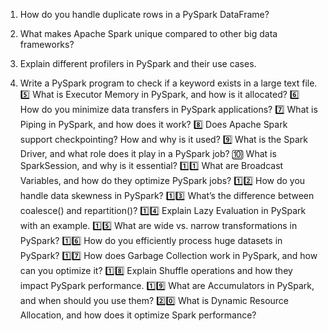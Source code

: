 1. How do you handle duplicate rows in a PySpark DataFrame?
2. What makes Apache Spark unique compared to other big data frameworks?

3. Explain different profilers in PySpark and their use cases.
4. Write a PySpark program to check if a keyword exists in a large text file.
5️⃣ What is Executor Memory in PySpark, and how is it allocated?
6️⃣ How do you minimize data transfers in PySpark applications?
7️⃣ What is Piping in PySpark, and how does it work?
8️⃣ Does Apache Spark support checkpointing? How and why is it used?
9️⃣ What is the Spark Driver, and what role does it play in a PySpark job?
🔟 What is SparkSession, and why is it essential?
1️⃣1️⃣ What are Broadcast Variables, and how do they optimize PySpark jobs?
1️⃣2️⃣ How do you handle data skewness in PySpark?
1️⃣3️⃣ What’s the difference between coalesce() and repartition()?
1️⃣4️⃣ Explain Lazy Evaluation in PySpark with an example.
1️⃣5️⃣ What are wide vs. narrow transformations in PySpark?
1️⃣6️⃣ How do you efficiently process huge datasets in PySpark?
1️⃣7️⃣ How does Garbage Collection work in PySpark, and how can you optimize it?
1️⃣8️⃣ Explain Shuffle operations and how they impact PySpark performance.
1️⃣9️⃣ What are Accumulators in PySpark, and when should you use them?
2️⃣0️⃣ What is Dynamic Resource Allocation, and how does it optimize Spark performance?

